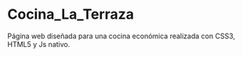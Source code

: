 # Cocina_La_Terraza
Página web diseñada para una cocina económica realizada con CSS3, HTML5 y Js nativo.
